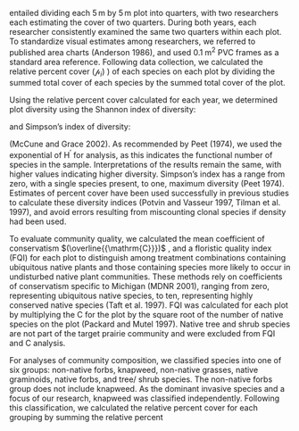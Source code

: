 entailed dividing each   $5\,\textrm{m}$   by   $5\,\textrm{m}$    plot into quarters, with two researchers each estimating the cover of two  quarters. During both years, each  researcher consistently examined the  same two quarters within each plot.  To standardize visual estimates among  researchers, we referred to published  area charts (Anderson 1986), and used   $0.1\;\mathrm{m}^{2}$   PVC frames as a standard area  reference. Following data collection,  we calculated the relative percent  cover   $(\boldsymbol{\mathscr{p}}_{i})$  ) of each species on each plot  by dividing the summed total cover  of each species by the summed total  cover of the plot.  

Using the relative percent cover calculated for each year, we determined  plot diversity using the Shannon index  of diversity:  

and Simpson’s index of diversity:  

(McCune and Grace 2002). As recommended by Peet (1974), we used the  exponential of  $\mathrm{H}^{\prime}$   for analysis, as this  indicates the functional number of  species in the sample. Interpretations  of the results remain the same, with  higher values indicating higher diversity. Simpson’s index has a range from  zero, with a single species present, to  one, maximum diversity (Peet 1974).  Estimates of percent cover have been  used successfully in previous studies  to calculate these diversity indices  (Potvin and Vasseur 1997, Tilman et  al. 1997), and avoid errors resulting  from miscounting clonal species if  density had been used.  

To evaluate community quality, we  calculated the mean coefficient of conservatism   $(\overline{{\mathrm{C}}})$  , and a floristic quality  index (FQI) for each plot to distinguish among treatment combinations  containing ubiquitous native plants  and those containing species more  likely to occur in undisturbed native  plant communities. These methods  rely on coefficients of conservatism  specific to Michigan (MDNR 2001),  ranging from zero, representing ubiquitous native species, to ten, representing highly conserved native species  (Taft et al. 1997). FQI was calculated  for each plot by multiplying the C  for the plot by the square root of the  number of native species on the plot  (Packard and Mutel 1997). Native tree  and shrub species are not part of the  target prairie community and were  excluded from FQI and C analysis.  

For analyses of community composition, we classified species into  one of six groups: non-native forbs,  knapweed, non-native grasses, native  graminoids, native forbs, and tree/ shrub species. The non-native forbs  group does not include knapweed.  As the dominant invasive species and  a focus of our research, knapweed was  classified independently. Following  this classification, we calculated the  relative percent cover for each grouping by summing the relative percent  